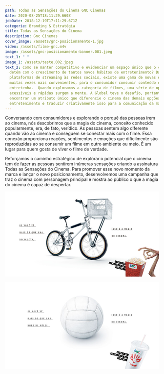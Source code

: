 ```yaml
---
path: Todas as Sensações do Cinema GNC Cinemas
date: 2020-08-25T18:11:29.660Z
jobDate: 2018-12-19T17:11:29.671Z
categorie: Branding & Estratégia
title: Todas as Sensações do Cinema
description: Gnc Cinemas
cover_image: /assets/gnc-posicionamento-1.jpg
video: /assets/filme-gnc.m4v
image: /assets/gnc-posicionamento-banner.001.jpeg
text_1: " "
image_1: /assets/teste.002.jpeg
text_2: Como se manter competitivo e evidenciar um espaço único que o cinema
  detém com o crescimento de tantos novos hábitos de entretenimento? Das
  plataformas de streaming às redes sociais, existe uma gama de novas opções, e
  muitas vezes mais convenientes, para o consumidor consumir conteúdo que o
  entretenha.  Quando exploramos a categoria de filmes, uma série de opções mais
  acessíveis e rápidas surgem a mente. A Global teve o desafio, portanto, de
  encontrar um atributo único que diferencie o cinema das demais opções de
  entretenimento e traduzir criativamente isso para a comunicação da marca.
---
```

Conversando com consumidores e explorando o porquê das pessoas irem ao cinema, nós descobrimos que a magia do cinema, conceito conhecido popularmente, era, de fato, verídico. As pessoas sentem algo diferente quando vão ao cinema e conseguem se conectar mais com o filme. Essa conexão proporciona reações, sentimentos e emoções que dificilmente são reproduzidas ao se consumir um filme em outro ambiente ou meio. É um lugar para quem gosta de viver o filme de verdade.

Reforçamos o caminho estratégico de explorar o potencial que o cinema tem de fazer as pessoas sentirem inúmeras sensações criando a assinatura Todas as Sensações do Cinema. Para promover esse novo momento da marca e lançar o novo posicionamento, desenvolvemos uma campanha que traz o cinema com personagem principal e mostra ao público o que a magia do cinema é capaz de despertar.

![](/assets/gnc-posicionamento-1.jpg)

![](/assets/gnc-posicionamento-2.jpg)